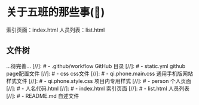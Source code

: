 # 关于五班的那些事(🐶)

索引页面：index.html
人员列表：list.html

## 文件树

...待完善...
[//]: # - .github/workflow GitHub 目录
[//]: #     - static.yml  github page配置文件
[//]: # - css  css文件
[//]: #     - qi.phone.main.css  通用手机版网站样式文件
[//]: #     - qi.phone.style.css  项目内专用样式
[//]: # - person  个人页面
[//]: #     - 人名代码.html
[//]: # - index.html  索引页面
[//]: # - list.html  人员列表
[//]: # - README.md  自述文件

